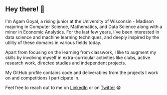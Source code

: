 ## Hey there! 👋

I'm Agam Goyal, a rising junior at the University of Wisconsin - Madison majoring in Computer Science, Mathematics, and Data Science along with a minor in Economic Analytics. For the last few years, I've been interested in data science and machine learning techniques, and deeply inspired by the utility of these domains in various fields today. 

Apart from focusing on the learning from classwork, I like to augment my skills by involving myself in extra-curricular activities like clubs, active research work, directed studies and independent projects.

My GitHub profile contains code and deliverables from the projects I work on and competitions I participate in.

Feel free to reach out to me on [LinkedIn](https://www.linkedin.com/in/agamgoyal5/) or on [Twitter](https://twitter.com/ag_endure) 😁

<!--
### 🏆 My GitHub Stats

[![Agam's GitHub stats](https://github-readme-stats.vercel.app/api?username=AGoyal0512&count_private=true&show_icons=true&theme=tokyonight)](https://github.com/AGoyal0512/github-readme-stats)


### 💻 Most Used Languages

![Top Langs](https://github-readme-stats.vercel.app/api/top-langs?username=AGoyal0512&layout=compact&langs_count=5&theme=tokyonight)
-->

<!--
**AGoyal0512/AGoyal0512** is a ✨ _special_ ✨ repository because its `README.md` (this file) appears on your GitHub profile.

Here are some ideas to get you started:

- 🔭 I’m currently working on ...
- 🌱 I’m currently learning ...
- 👯 I’m looking to collaborate on ...
- 🤔 I’m looking for help with ...
- 💬 Ask me about ...
- 📫 How to reach me: ...
- 😄 Pronouns: ...
- ⚡ Fun fact: ...
-->
